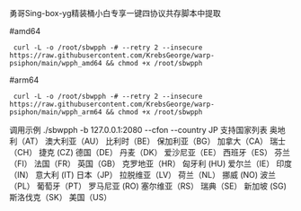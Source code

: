 勇哥Sing-box-yg精装桶小白专享一键四协议共存脚本中提取

 #amd64
     
     curl -L -o /root/sbwpph -# --retry 2 --insecure https://raw.githubusercontent.com/KrebsGeorge/warp-psiphon/main/wpph_amd64 && chmod +x /root/sbwpph
#arm64
     
     curl -L -o /root/sbwpph -# --retry 2 --insecure https://raw.githubusercontent.com/KrebsGeorge/warp-psiphon/main/wpph_arm64 && chmod +x /root/sbwpph

调用示例
./sbwpph -b 127.0.0.1:2080 --cfon --country JP
支持国家列表
奥地利（AT）
澳大利亚（AU）
比利时（BE）
保加利亚（BG）
加拿大（CA）
瑞士（CH）
捷克 (CZ)
德国（DE）
丹麦（DK）
爱沙尼亚（EE）
西班牙（ES）
芬兰（FI）
法国（FR）
英国（GB）
克罗地亚（HR）
匈牙利 (HU)
爱尔兰（IE）
印度（IN）
意大利 (IT)
日本（JP）
拉脱维亚（LV）
荷兰（NL）
挪威 (NO)
波兰（PL）
葡萄牙（PT）
罗马尼亚 (RO)
塞尔维亚（RS）
瑞典（SE）
新加坡 (SG)
斯洛伐克（SK）
美国（US）
